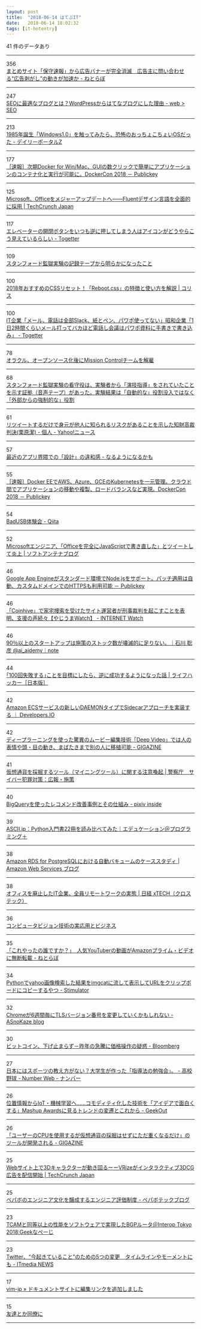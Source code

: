 ```yaml
---
layout: post
title:  "2018-06-14 はてぶIT"
date:   2018-06-14 18:02:32
tags: [it-hotentry]
---
```

41 件のデータあり

<hr><div class="row">
<div class="col-1"><span class="badge badge-pill badge-success h2">356</span></div>
<div class="col-11"><a href='http://nlab.itmedia.co.jp/nl/articles/1806/13/news150.html' target='_blank'>まとめサイト「保守速報」から広告バナーが完全消滅　広告主に問い合わせる“広告剥がし”の動きが加速か - ねとらぼ</a></div>
</div>
<hr>
<div class="row">
<div class="col-1"><span class="badge badge-pill badge-success h2">247</span></div>
<div class="col-11"><a href='https://webweb.hatenablog.com/blog/wordpress-to-hatenablog' target='_blank'>SEOに最適なブログとは？WordPressからはてなブログにした理由 - web > SEO</a></div>
</div>
<hr>
<div class="row">
<div class="col-1"><span class="badge badge-pill badge-success h2">213</span></div>
<div class="col-11"><a href='http://portal.nifty.com/kiji/180613203136_1.htm' target='_blank'>1985年誕生「Windows1.0」を触ってみたら、恐怖のおっちょこちょいOSだった - デイリーポータルZ</a></div>
</div>
<hr>
<div class="row">
<div class="col-1"><span class="badge badge-pill badge-success h2">177</span></div>
<div class="col-11"><a href='https://www.publickey1.jp/blog/18/docker_for_winmacguidockercon_2018.html' target='_blank'>［速報］次期Docker for Win/Mac、GUIの数クリックで簡単にアプリケーションのコンテナ化と実行が可能に。DockerCon 2018 － Publickey</a></div>
</div>
<hr>
<div class="row">
<div class="col-1"><span class="badge badge-pill badge-success h2">125</span></div>
<div class="col-11"><a href='https://jp.techcrunch.com/2018/06/14/2018-06-13-microsoft-gives-office-a-refreshed-look-and-feel/' target='_blank'>Microsoft、Officeをメジャーアップデートへ――Fluentデザイン言語を全面的に採用 | TechCrunch Japan</a></div>
</div>
<hr>
<div class="row">
<div class="col-1"><span class="badge badge-pill badge-success h2">117</span></div>
<div class="col-11"><a href='https://togetter.com/li/1236841' target='_blank'>エレベーターの開閉ボタンをいつも逆に押してしまう人はアイコンがどうやらこう見えているらしい - Togetter</a></div>
</div>
<hr>
<div class="row">
<div class="col-1"><span class="badge badge-pill badge-success h2">109</span></div>
<div class="col-11"><a href='http://twitter.com/i/moments/1006807754256928769' target='_blank'>スタンフォード監獄実験の記録テープから明らかになったこと</a></div>
</div>
<hr>
<div class="row">
<div class="col-1"><span class="badge badge-pill badge-success h2">100</span></div>
<div class="col-11"><a href='https://coliss.com/articles/build-websites/operation/css/new-reset-rebootcss.html' target='_blank'>2018年おすすめのCSSリセット！「Reboot.css」の特徴と使い方を解説 | コリス</a></div>
</div>
<hr>
<div class="row">
<div class="col-1"><span class="badge badge-pill badge-success h2">100</span></div>
<div class="col-11"><a href='https://togetter.com/li/1237059' target='_blank'>IT企業「メール、電話は全部Slack、紙とペン、パワポ使ってない」昭和企業「1日2時間くらいメール打ってバカほど電話し会議はパワポ資料に手書きで書き込み」 - Togetter</a></div>
</div>
<hr>
<div class="row">
<div class="col-1"><span class="badge badge-pill badge-success h2">78</span></div>
<div class="col-11"><a href='https://www.infoq.com/jp/news/2018/06/open-source-jmc' target='_blank'>オラクル、オープンソース化後にMission Controlチームを解雇</a></div>
</div>
<hr>
<div class="row">
<div class="col-1"><span class="badge badge-pill badge-success h2">68</span></div>
<div class="col-11"><a href='https://togetter.com/li/1236937' target='_blank'>スタンフォード監獄実験の看守役は、実験者から「演技指導」をされていたことを示す証拠（音声テープ）があった。実験結果は「自動的な」役割没入ではなく「外部からの強制的な」役割</a></div>
</div>
<hr>
<div class="row">
<div class="col-1"><span class="badge badge-pill badge-success h2">61</span></div>
<div class="col-11"><a href='https://news.yahoo.co.jp/byline/kuriharakiyoshi/20180613-00086449/' target='_blank'>リツイートするだけで身元が他人に知られるリスクがあることを示した知財高裁判決(栗原潔) - 個人 - Yahoo!ニュース</a></div>
</div>
<hr>
<div class="row">
<div class="col-1"><span class="badge badge-pill badge-success h2">57</span></div>
<div class="col-11"><a href='http://quesera2.hatenablog.jp/entry/2018/06/14/022504' target='_blank'>最近のアプリ界隈での「設計」の違和感 - なるようになるかも</a></div>
</div>
<hr>
<div class="row">
<div class="col-1"><span class="badge badge-pill badge-success h2">55</span></div>
<div class="col-11"><a href='https://www.publickey1.jp/blog/18/docker_eeawsazuregcekubernetesdockercon_2018.html' target='_blank'>［速報］Docker EEでAWS、Azure、GCEのKubernetesを一元管理。クラウド間でアプリケーションの移動や複製、ロードバランスなど実現。DockerCon 2018 － Publickey</a></div>
</div>
<hr>
<div class="row">
<div class="col-1"><span class="badge badge-pill badge-success h2">54</span></div>
<div class="col-11"><a href='https://qiita.com/halt/items/9e7f5d4ccfd28f89a11b' target='_blank'>BadUSB体験会 - Qiita</a></div>
</div>
<hr>
<div class="row">
<div class="col-1"><span class="badge badge-pill badge-success h2">52</span></div>
<div class="col-11"><a href='https://www.softantenna.com/wp/software/office-in-javascript/' target='_blank'>Microsoftエンジニア、「Officeを完全にJavaScriptで書き直した」とツイートして炎上 | ソフトアンテナブログ</a></div>
</div>
<hr>
<div class="row">
<div class="col-1"><span class="badge badge-pill badge-success h2">46</span></div>
<div class="col-11"><a href='https://www.publickey1.jp/blog/18/google_app_enginenodejshttps.html' target='_blank'>Google App Engineがスタンダード環境でNode.jsをサポート。パッチ適用は自動、カスタムドメインでのHTTPSも利用可能 － Publickey</a></div>
</div>
<hr>
<div class="row">
<div class="col-1"><span class="badge badge-pill badge-success h2">46</span></div>
<div class="col-11"><a href='https://internet.watch.impress.co.jp/docs/yajiuma/1127487.html' target='_blank'>「Coinhive」で家宅捜索を受けたサイト運営者が刑事裁判を起こすことを表明、支援の声続々【やじうまWatch】 - INTERNET Watch</a></div>
</div>
<hr>
<div class="row">
<div class="col-1"><span class="badge badge-pill badge-success h2">46</span></div>
<div class="col-11"><a href='https://note.mu/aki1275/n/n44fcf4f858f6' target='_blank'>90％以上のスタートアップは施策のストック数が壊滅的に足りない。｜石川 聡彦 @ai_aidemy｜note</a></div>
</div>
<hr>
<div class="row">
<div class="col-1"><span class="badge badge-pill badge-success h2">44</span></div>
<div class="col-11"><a href='https://www.lifehacker.jp/2018/06/168692set-a-rejection-goal-and-it-might-just-lead-to-success.html' target='_blank'>｢100回失敗する｣ことを目標にしたら、逆に成功するようになった話 | ライフハッカー［日本版］</a></div>
</div>
<hr>
<div class="row">
<div class="col-1"><span class="badge badge-pill badge-success h2">42</span></div>
<div class="col-11"><a href='https://dev.classmethod.jp/cloud/amazon-ecs-daemon-type/' target='_blank'>Amazon ECSサービスの新しいDAEMONタイプでSidecarアプローチを実装する ｜ Developers.IO</a></div>
</div>
<hr>
<div class="row">
<div class="col-1"><span class="badge badge-pill badge-success h2">42</span></div>
<div class="col-11"><a href='https://gigazine.net/news/20180614-deep-video-impossibly-good/' target='_blank'>ディープラーニングを使った驚異のムービー編集技術「Deep Video」では人の表情や頭・目の動き、まばたきまで別の人に移植可能 - GIGAZINE</a></div>
</div>
<hr>
<div class="row">
<div class="col-1"><span class="badge badge-pill badge-success h2">41</span></div>
<div class="col-11"><a href='http://www.npa.go.jp/cyber/policy/180614_2.html' target='_blank'>仮想通貨を採掘するツール（マイニングツール）に関する注意喚起 | 警察庁　サイバー犯罪対策：広報・施策</a></div>
</div>
<hr>
<div class="row">
<div class="col-1"><span class="badge badge-pill badge-success h2">40</span></div>
<div class="col-11"><a href='https://inside.pixiv.blog/oga/4295' target='_blank'>BigQueryを使ったレコメンド改善事例とその仕組み - pixiv inside</a></div>
</div>
<hr>
<div class="row">
<div class="col-1"><span class="badge badge-pill badge-success h2">39</span></div>
<div class="col-11"><a href='http://ascii.jp/elem/000/001/691/1691531/' target='_blank'>ASCII.jp：Python入門書22冊を読み比べてみた｜エデュケーション＠プログラミング＋</a></div>
</div>
<hr>
<div class="row">
<div class="col-1"><span class="badge badge-pill badge-success h2">38</span></div>
<div class="col-11"><a href='https://aws.amazon.com/jp/blogs/news/a-case-study-of-tuning-autovacuum-in-amazon-rds-for-postgresql/' target='_blank'>Amazon RDS for PostgreSQLにおける自動バキュームのケーススタディ | Amazon Web Services ブログ</a></div>
</div>
<hr>
<div class="row">
<div class="col-1"><span class="badge badge-pill badge-success h2">38</span></div>
<div class="col-11"><a href='http://tech.nikkeibp.co.jp/atcl/nxt/column/18/00001/00620/' target='_blank'>オフィスを廃止したIT企業、全員リモートワークの実態 | 日経 xTECH（クロステック）</a></div>
</div>
<hr>
<div class="row">
<div class="col-1"><span class="badge badge-pill badge-success h2">36</span></div>
<div class="col-11"><a href='https://www.slideshare.net/ren4yu/ss-102277628' target='_blank'>コンピュータビジョン技術の実応用とビジネス</a></div>
</div>
<hr>
<div class="row">
<div class="col-1"><span class="badge badge-pill badge-success h2">35</span></div>
<div class="col-11"><a href='http://nlab.itmedia.co.jp/nl/articles/1806/13/news114.html' target='_blank'>「これやったの誰ですか？」　人気YouTuberの動画がAmazonプライム・ビデオに無断転載 - ねとらぼ</a></div>
</div>
<hr>
<div class="row">
<div class="col-1"><span class="badge badge-pill badge-success h2">34</span></div>
<div class="col-11"><a href='https://vaaaaaanquish.hatenablog.com/entry/2018/06/13/213740' target='_blank'>Pythonでyahoo画像検索した結果をimgcatに流して表示してURLをクリップボードにコピーするやつ - Stimulator</a></div>
</div>
<hr>
<div class="row">
<div class="col-1"><span class="badge badge-pill badge-success h2">32</span></div>
<div class="col-11"><a href='https://asnokaze.hatenablog.com/entry/2018/06/14/023800' target='_blank'>Chromeが6週間毎にTLSバージョン番号を変更していくかもしれない - ASnoKaze blog</a></div>
</div>
<hr>
<div class="row">
<div class="col-1"><span class="badge badge-pill badge-success h2">30</span></div>
<div class="col-11"><a href='https://www.bloomberg.co.jp/news/articles/2018-06-13/PA9LGESYF02001' target='_blank'>ビットコイン、下げ止まらず－昨年の急騰に価格操作の疑惑 - Bloomberg</a></div>
</div>
<hr>
<div class="row">
<div class="col-1"><span class="badge badge-pill badge-success h2">27</span></div>
<div class="col-11"><a href='http://number.bunshun.jp/articles/-/831044' target='_blank'>日本にはスポーツの教え方がない？大学生が作った「指導法の勉強会」。 - 高校野球 - Number Web - ナンバー</a></div>
</div>
<hr>
<div class="row">
<div class="col-1"><span class="badge badge-pill badge-success h2">26</span></div>
<div class="col-11"><a href='https://geek-out.jp/column/entry/2018/06/14/110000' target='_blank'>位置情報からIoT・機械学習へ……コモディティ化した技術を「アイデアで面白くする」Mashup Awardsに見るトレンドの変遷とこれから - GeekOut</a></div>
</div>
<hr>
<div class="row">
<div class="col-1"><span class="badge badge-pill badge-success h2">26</span></div>
<div class="col-11"><a href='https://gigazine.net/news/20180614-point-hive/' target='_blank'>「ユーザーのCPUを使用するが仮想通貨の採掘はせずにただ重くなるだけ」のツールが開発される - GIGAZINE</a></div>
</div>
<hr>
<div class="row">
<div class="col-1"><span class="badge badge-pill badge-success h2">25</span></div>
<div class="col-11"><a href='https://jp.techcrunch.com/2018/06/14/vrize-3dad/' target='_blank'>Webサイト上で3Dキャラクターが動き回るーーVRizeがインタラクティブ3DCG広告を配信開始 | TechCrunch Japan</a></div>
</div>
<hr>
<div class="row">
<div class="col-1"><span class="badge badge-pill badge-success h2">25</span></div>
<div class="col-11"><a href='https://tech.pepabo.com/2018/06/14/engineer-assessment/' target='_blank'>ペパボのエンジニア文化を醸成するエンジニア評価制度 - ペパボテックブログ</a></div>
</div>
<hr>
<div class="row">
<div class="col-1"><span class="badge badge-pill badge-success h2">23</span></div>
<div class="col-11"><a href='http://www.geekpage.jp/blog/?id=2018-6-13-2' target='_blank'>TCAMと同等以上の性能をソフトウェアで実現したBGPルータ＠Interop Tokyo 2018:Geekなぺーじ</a></div>
</div>
<hr>
<div class="row">
<div class="col-1"><span class="badge badge-pill badge-success h2">23</span></div>
<div class="col-11"><a href='http://www.itmedia.co.jp/news/articles/1806/14/news056.html' target='_blank'>Twitter、“今起きていること”のための5つの変更　タイムラインやモーメントにも - ITmedia NEWS</a></div>
</div>
<hr>
<div class="row">
<div class="col-1"><span class="badge badge-pill badge-success h2">17</span></div>
<div class="col-11"><a href='https://vim-jp.org/blog/2018/06/13/send-us-your-fix-for-doc.html' target='_blank'>vim-jp » ドキュメントサイトに編集リンクを追加しました</a></div>
</div>
<hr>
<div class="row">
<div class="col-1"><span class="badge badge-pill badge-success h2">15</span></div>
<div class="col-11"><a href='https://anond.hatelabo.jp/20180614131514' target='_blank'>友達とか同僚に</a></div>
</div>
<hr>
